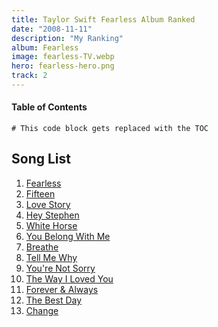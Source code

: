 ```yaml
---
title: Taylor Swift Fearless Album Ranked
date: "2008-11-11"
description: "My Ranking"
album: Fearless
image: fearless-TV.webp
hero: fearless-hero.png
track: 2
---
```


#### Table of Contents

```toc
# This code block gets replaced with the TOC
```

## Song List

1. [Fearless](../Song-list/fearless.md)
2. [Fifteen](../Song-list/fifteen.md)
3. [Love Story](../Song-list/love-story.md)
4. [Hey Stephen](../Song-list/hey-stephen.md)
5. [White Horse](../Song-list/white-horse.md)
6. [You Belong With Me](../Song-list/you-belong-with-me.md)
7. [Breathe](../Song-list/breathe.md)
8. [Tell Me Why](../Song-list/tell-me-why.md)
9. [You're Not Sorry](../Song-list/youre-not-sorry.md)
10. [The Way I Loved You](../Song-list/the-way-i-loved-you.md)
11. [Forever & Always](../Song-list/forever-and-always.md)
12. [The Best Day](../Song-list/the-best-day.md)
13. [Change](../Song-list/change.md)

